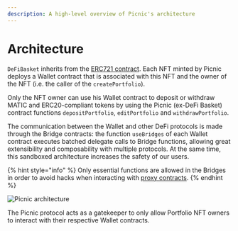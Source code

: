 ```yaml
---
description: A high-level overview of Picnic's architecture
---
```


# Architecture

`DeFiBasket` inherits from the [ERC721 contract](https://docs.openzeppelin.com/contracts/4.x/api/token/erc721). Each NFT minted by Picnic deploys a Wallet contract that is associated with this NFT and the owner of the NFT (i.e. the caller of the `createPortfolio`).

Only the NFT owner can use his Wallet contract to deposit or withdraw MATIC and ERC20-compliant tokens by using the Picnic (ex-DeFi Basket) contract functions `depositPortfolio`, `editPortfolio` and `withdrawPortfolio`.

The communication between the Wallet and other DeFi protocols is made through the Bridge contracts: the function `useBridges` of each Wallet contract executes batched delegate calls to Bridge functions, allowing great extensibility and composability with multiple protocols. At the same time, this sandboxed architecture increases the safety of our users.

{% hint style="info" %}
Only essential functions are allowed in the Bridges in order to avoid hacks when interacting with [proxy contracts](https://cmichel.io/replaying-ethereum-hacks-furucombo/).
{% endhint %}

![Picnic architecture](<../../.gitbook/assets/Protocol @2x.png>)

The Picnic protocol acts as a gatekeeper to only allow Portfolio NFT owners to interact with their respective Wallet contracts.
